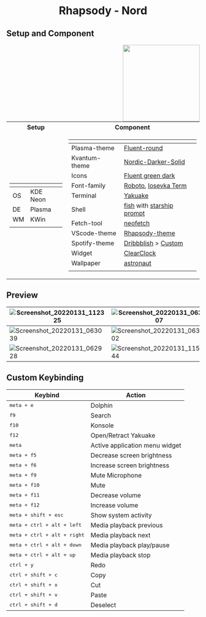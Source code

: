 <h1 align=center>Rhapsody - Nord</h1>

## Setup and Component

<img src="https://user-images.githubusercontent.com/72638249/151691939-047586dc-916b-448f-9204-9db72e4a1d77.png" align=right width=200>

<table>
<tr><th>Setup </th><th>Component</th></tr>
<tr><td>

| <!-- --> | <!-- --> |
| -------- | -------- |
| OS       | KDE Neon |
| DE       | Plasma   |
| WM       | KWin     |
| <!-- --> | <!-- --> |

</td><td>

| <!-- -->      | <!-- -->                                                                                                                                                                                                |
| ------------- | ------------------------------------------------------------------------------------------------------------------------------------------------------------------------------------------------------- |
| Plasma-theme  | [Fluent-round](https://github.com/vinceliuice/Fluent-kde)                                                                                                                                               |
| Kvantum-theme | [Nordic-Darker-Solid](https://github.com/EliverLara/Nordic)                                                                                                                                             |
| Icons         | [Fluent green dark](https://github.com/vinceliuice/Fluent-icon-theme)                                                                                                                                   |
| Font-family   | [Roboto](https://fonts.google.com/specimen/Roboto), [Iosevka Term](https://github.com/be5invis/Iosevka)                                                                                                 |
| Terminal      | [Yakuake](https://apps.kde.org/id/yakuake/)                                                                                                                                                             |
| Shell         | [fish](https://fishshell.com/) with [starship prompt](https://starship.rs/)                                                                                                                             |
| Fetch-tool    | [neofetch](https://github.com/dylanaraps/neofetch)                                                                                                                                                      |
| VScode-theme  | [Rhapsody-theme](https://marketplace.visualstudio.com/items?itemName=AdiKurniawan.rhapsody-theme)                                                                                                       |
| Spotify-theme | [Dribbblish](https://github.com/morpheusthewhite/spicetify-themes/tree/master/Dribbblish) > [Custom](https://github.com/adikurniawanid/dotfiles/tree/main/.config/spicetify/Themes/Dribbblish-rhapsody) |
| Widget        | [ClearClock](https://store.kde.org/p/1666554)                                                                                                                                                           |
| Wallpaper     | [astronaut](https://raw.githubusercontent.com/linuxdotexe/nordic-wallpapers/master/wallpapers/ign_astronaut.png)                                                                                        |
| <!-- -->      | <!-- -->                                                                                                                                                                                                |

</td></tr> </table>

## Preview

| ![Screenshot_20220131_112325](https://user-images.githubusercontent.com/72638249/151740252-033541d8-1523-4852-b487-1b5328fcc8a6.png) | ![Screenshot_20220131_063507](https://user-images.githubusercontent.com/72638249/151740352-77edc3de-6f86-4128-91ad-f1a48d97f102.png) |
| ------------------------------------------------------------------------------------------------------------------------------------ | ------------------------------------------------------------------------------------------------------------------------------------ |
| ![Screenshot_20220131_063039](https://user-images.githubusercontent.com/72638249/151740431-fc38309c-c035-4f3f-b8d1-4f9885f3ffe6.png) | ![Screenshot_20220131_063802](https://user-images.githubusercontent.com/72638249/151740468-32b322c0-3e8b-47dd-8806-118a1b61332e.png) |
| ![Screenshot_20220131_062928](https://user-images.githubusercontent.com/72638249/151740566-6ab79f49-6235-4020-87c4-4640e9961ab9.png) | ![Screenshot_20220131_115044](https://user-images.githubusercontent.com/72638249/151740682-86d06a4f-ddc5-4965-b076-0f688583d065.png) |

## Custom Keybinding

| Keybind                              | Action                         |
| ------------------------------------ | ------------------------------ |
| <kbd>meta + e</kbd>                  | Dolphin                        |
| <kbd>f9</kbd>                        | Search                         |
| <kbd>f10</kbd>                       | Konsole                        |
| <kbd>f12</kbd>                       | Open/Retract Yakuake           |
| <kbd>meta</kbd>                      | Active application menu widget |
| <kbd>meta + f5</kbd>                 | Decrease screen brightness     |
| <kbd>meta + f6</kbd>                 | Increase screen brightness     |
| <kbd>meta + f9</kbd>                 | Mute Microphone                |
| <kbd>meta + f10</kbd>                | Mute                           |
| <kbd>meta + f11</kbd>                | Decrease volume                |
| <kbd>meta + f12</kbd>                | Increase volume                |
| <kbd>meta + shift + esc</kbd>        | Show system activity           |
| <kbd>meta + ctrl + alt + left</kbd>  | Media playback previous        |
| <kbd>meta + ctrl + alt + right</kbd> | Media playback next            |
| <kbd>meta + ctrl + alt + down</kbd>  | Media playback play/pause      |
| <kbd>meta + ctrl + alt + up</kbd>    | Media playback stop            |
| <kbd>ctrl + y</kbd>                  | Redo                           |
| <kbd>ctrl + shift + c</kbd>          | Copy                           |
| <kbd>ctrl + shift + x</kbd>          | Cut                            |
| <kbd>ctrl + shift + v</kbd>          | Paste                          |
| <kbd>ctrl + shift + d</kbd>          | Deselect                       |
